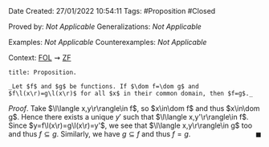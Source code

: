 <br />
<br />

Date Created: 27/01/2022 10:54:11
Tags: #Proposition #Closed 

Proved by: _Not Applicable_
Generalizations: _Not Applicable_

Examples: _Not Applicable_
Counterexamples: _Not Applicable_

Context: [$\textrm{FOL}$](obsidian://open?file=First%20Order%20Logic)$\,\,\rightsquigarrow\,\,$[$\textrm{ZF}$](obsidian://open?file=Zermelo-Fraenkel%20Set%20Theory)

``` ad-Proposition
title: Proposition.

_Let $f$ and $g$ be functions. If $\dom f=\dom g$ and $f\l(x\r)=g\l(x\r)$ for all $x$ in their common domain, then $f=g$._

```

_Proof_. Take $\l\langle x,y\r\rangle\in f$, so $x\in\dom f$ and thus $x\in\dom g$. Hence there exists a unique $y'$ such that $\l\langle x,y'\r\rangle\in f$. Since $y=f\l(x\r)=g\l(x\r)=y'$, we see that $\l\langle x,y\r\rangle\in g$ too and thus $f\subseteq g$. Similarly, we have $g\subseteq f$ and thus $f=g$.<span style="float:right;">$\blacksquare$</span>

